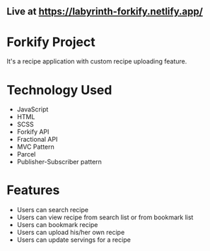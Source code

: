 <!--
.md -> Special typing format (Mark Down)

new
-->

## Live at https://labyrinth-forkify.netlify.app/

# Forkify Project

It's a recipe application with custom recipe uploading feature.

# Technology Used

-   JavaScript
-   HTML
-   SCSS
-   Forkify API
-   Fractional API
-   MVC Pattern
-   Parcel
-   Publisher-Subscriber pattern

# Features

-   Users can search recipe
-   Users can view recipe from search list or from bookmark list
-   Users can bookmark recipe
-   Users can upload his/her own recipe
-   Users can update servings for a recipe
